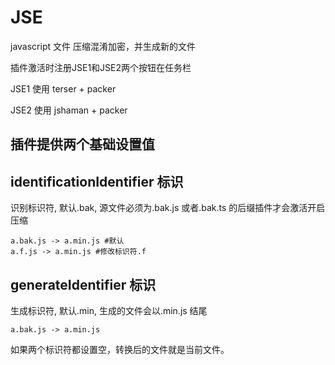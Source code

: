 # JSE

<!-- javascript 和 typescript 文件在保存时自动压缩混淆加密，并生成新的文件 -->
javascript 文件 压缩混淆加密，并生成新的文件

插件激活时注册JSE1和JSE2两个按钮在任务栏

JSE1 使用 terser + packer

JSE2 使用 jshaman + packer

## 插件提供两个基础设置值

## identificationIdentifier 标识

识别标识符, 默认.bak, 源文件必须为.bak.js 或者.bak.ts 的后缀插件才会激活开启压缩

```
a.bak.js -> a.min.js #默认
a.f.js -> a.min.js #修改标识符.f
```

## generateIdentifier 标识

生成标识符, 默认.min, 生成的文件会以.min.js 结尾

```
a.bak.js -> a.min.js
```

如果两个标识符都设置空，转换后的文件就是当前文件。
